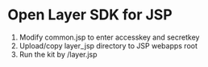 Open Layer SDK for JSP
========================

1. Modify common.jsp to enter accesskey and secretkey
2. Upload/copy layer_jsp directory to JSP webapps root
3. Run the kit by <serverurl>/layer.jsp